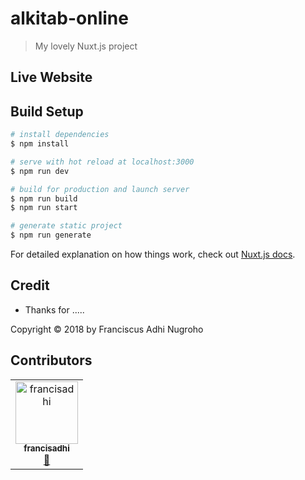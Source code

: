 # alkitab-online

> My lovely Nuxt.js project

## Live Website


## Build Setup

```bash
# install dependencies
$ npm install

# serve with hot reload at localhost:3000
$ npm run dev

# build for production and launch server
$ npm run build
$ npm run start

# generate static project
$ npm run generate
```

For detailed explanation on how things work, check out [Nuxt.js docs](https://nuxtjs.org).

## Credit

-   Thanks for .....

Copyright © 2018 by Franciscus Adhi Nugroho

## Contributors

<table><tr><td align="center"><a href="http://merabusolutions.com"><img src="https://avatars2.githubusercontent.com/u/8231792?v=4" width="100px;" alt="francisadhi"/><br /><sub><b>francisadhi</b></sub></a><br /><a href="https://github.com/francisadhi/alkitab-online" title="Bug reports">🐛</a></td></tr></table>
